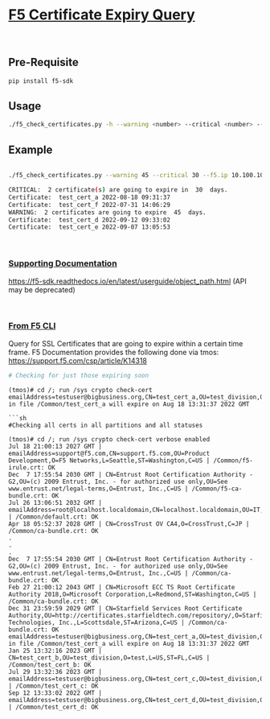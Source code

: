 # <u>F5 Certificate Expiry Query</u>
<br/>

## Pre-Requisite ##
```sh
pip install f5-sdk
```

## Usage ##
```sh
./f5_check_certificates.py -h --warning <number> --critical <number> --f5.ip <ip> --f5.user <username> --f5.password <password> --f5.port <port>
```

## Example ###
```sh

./f5_check_certificates.py --warning 45 --critical 30 --f5.ip 10.100.10.10 --f5.user admin --f5.password password --f5.port 8443

CRITICAL:  2 certificate(s) are going to expire in  30  days.
Certificate:  test_cert_a 2022-08-18 09:31:37
Certificate:  test_cert_f 2022-07-31 14:06:29
WARNING:  2 certificates are going to expire  45  days.
Certificate:  test_cert_d 2022-09-12 09:33:02
Certificate:  test_cert_e 2022-09-07 13:05:53
```


</br>

### <u>Supporting Documentation</u>
https://f5-sdk.readthedocs.io/en/latest/userguide/object_path.html (API may be deprecated)

</br>

### <u> From F5 CLI </u>

Query for SSL Certificates that are going to expire within a certain time frame. F5 Documentation provides the following done via tmos: https://support.f5.com/csp/article/K14318

```sh
# Checking for just those expiring soon
```
```
(tmos)# cd /; run /sys crypto check-cert
emailAddress=testuser@bigbusiness.org,CN=test_cert_a,OU=test_division,O=test,L=US,ST=FL,C=US in file /Common/test_cert_a will expire on Aug 18 13:31:37 2022 GMT

```sh
#Checking all certs in all partitions and all statuses
```
```
(tmos)# cd /; run /sys crypto check-cert verbose enabled
Jul 18 21:00:13 2027 GMT | emailAddress=support@f5.com,CN=support.f5.com,OU=Product Development,O=F5 Networks,L=Seattle,ST=Washington,C=US | /Common/f5-irule.crt: OK
Dec  7 17:55:54 2030 GMT | CN=Entrust Root Certification Authority - G2,OU=(c) 2009 Entrust, Inc. - for authorized use only,OU=See www.entrust.net/legal-terms,O=Entrust, Inc.,C=US | /Common/f5-ca-bundle.crt: OK
Jul 26 13:06:51 2032 GMT | emailAddress=root@localhost.localdomain,CN=localhost.localdomain,OU=IT,O=MyCompany,L=Seattle,ST=WA,C=US | /Common/default.crt: OK
Apr 18 05:52:37 2028 GMT | CN=CrossTrust OV CA4,O=CrossTrust,C=JP | /Common/ca-bundle.crt: OK
.
.
.
Dec  7 17:55:54 2030 GMT | CN=Entrust Root Certification Authority - G2,OU=(c) 2009 Entrust, Inc. - for authorized use only,OU=See www.entrust.net/legal-terms,O=Entrust, Inc.,C=US | /Common/ca-bundle.crt: OK
Feb 27 21:00:12 2043 GMT | CN=Microsoft ECC TS Root Certificate Authority 2018,O=Microsoft Corporation,L=Redmond,ST=Washington,C=US | /Common/ca-bundle.crt: OK
Dec 31 23:59:59 2029 GMT | CN=Starfield Services Root Certificate Authority,OU=http://certificates.starfieldtech.com/repository/,O=Starfield Technologies, Inc.,L=Scottsdale,ST=Arizona,C=US | /Common/ca-bundle.crt: OK
emailAddress=testuser@bigbusiness.org,CN=test_cert_a,OU=test_division,O=test,L=US,ST=FL,C=US in file /Common/test_cert_a will expire on Aug 18 13:31:37 2022 GMT
Jan 25 13:32:16 2023 GMT | CN=test_cert_b,OU=test_division,O=test,L=US,ST=FL,C=US | /Common/test_cert_b: OK
Jul 29 13:32:36 2023 GMT | emailAddress=testuser@bigbusiness.org,CN=test_cert_c,OU=test_division,O=test,L=US,ST=FL,C=US | /Common/test_cert_c: OK
Sep 12 13:33:02 2022 GMT | emailAddress=testuser@bigbusiness.org,CN=test_cert_d,OU=test_division,O=test,L=US,ST=FL,C=US | /Common/test_cert_d: OK
```